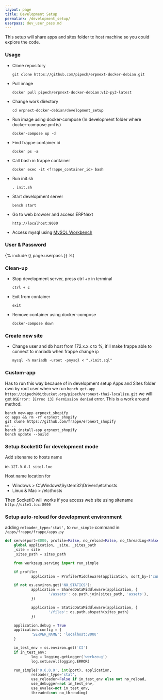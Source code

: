 ```yaml
---
layout: page
title: Development Setup
permalink: /development_setup/
userpass: dev_user_pass.md
---
```


This setup will share apps and sites folder to host machine
so you could explore the code.

### Usage

* Clone repository

    `git clone https://github.com/pipech/erpnext-docker-debian.git`

* Pull image

    `docker pull pipech/erpnext-docker-debian:v12-py3-latest`

* Change work directory

    `cd erpnext-docker-debian/development_setup`

* Run image using docker-compose (In development folder where docker-compose.yml is)

    `docker-compose up -d`

* Find frappe container id

    `docker ps -a`

* Call bash in frappe container

    `docker exec -it <frappe_container_id> bash`

* Run init.sh

    `. init.sh`

* Start development server

    `bench start`

* Go to web browser and access ERPNext

    `http://localhost:8000`

* Access mysql using [MySQL Workbench](https://www.mysql.com/products/workbench)

### User & Password

{% include {{ page.userpass }} %}

### Clean-up

* Stop development server, press ctrl +c in terminal

    `ctrl + c`

* Exit from container

    `exit`

* Remove container using docker-compose

    `docker-compose down`

### Create new site

* Change user and db host from 172.x.x.x to %, it'll make frappe able to connect to mariadb when frappe change ip

    `mysql -h mariadb -uroot -pmysql < "./init.sql"`

### Custom-app

Has to run this way because of in development setup Apps and Sites folder 
own by root user when we run `bench get-app https://pipech@bitbucket.org/pipech/erpnext-thai-localize.git`
we will get `OSError: [Errno 13] Permission denied` error. This is a work around method.

    bench new-app erpnext_shopify
    cd apps && rm -rf erpnext_shopify
    git clone https://github.com/frappe/erpnext_shopify
    cd ..
    bench install-app erpnext_shopify
    bench update --build

### Setup SocketIO for development mode

Add sitename to hosts name

ie. `127.0.0.1 site1.loc`

Host name location for

* Windows > C:\Windows\System32\Drivers\etc\hosts
* Linux & Mac > /etc/hosts

Then SocketIO will works if you access web site using sitename `http://site1.loc:8000`

### Setup auto-reload for development environment

adding `reloader_type='stat',` to `run_simple` command in `/apps/frappe/frappe/apps.py`

``` python
def serve(port=8000, profile=False, no_reload=False, no_threading=False, site=None, sites_path='.'):
    global application, _site, _sites_path
    _site = site
    _sites_path = sites_path

    from werkzeug.serving import run_simple

    if profile:
            application = ProfilerMiddleware(application, sort_by=('cumtime', 'calls'))

    if not os.environ.get('NO_STATICS'):
            application = SharedDataMiddleware(application, {
                    '/assets': os.path.join(sites_path, 'assets'),
            })

            application = StaticDataMiddleware(application, {
                    '/files': os.path.abspath(sites_path)
            })

    application.debug = True
    application.config = {
            'SERVER_NAME': 'localhost:8000'
    }

    in_test_env = os.environ.get('CI')
    if in_test_env:
            log = logging.getLogger('werkzeug')
            log.setLevel(logging.ERROR)

    run_simple('0.0.0.0', int(port), application,
            reloader_type='stat',
            use_reloader=False if in_test_env else not no_reload,
            use_debugger=not in_test_env,
            use_evalex=not in_test_env,
            threaded=not no_threading)
```
